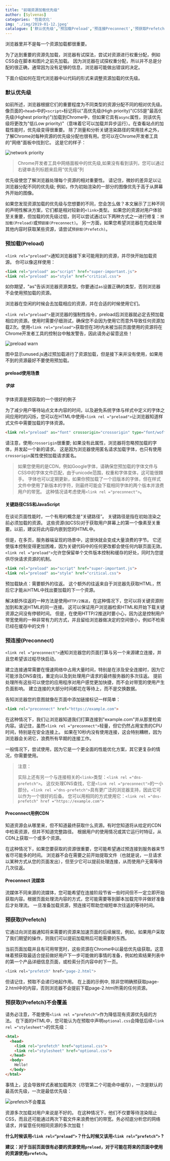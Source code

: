 ```yaml
---
title: "前端资源加载优先级"
author: [Sylvenas]
categories: '性能优化'
img: './img/2019-01-12.jpeg'
catalogue: ['默认优先级','预加载Preload','预连接Preconnect','预获取Prefetch','预获取Prefetch不会覆盖']
---
```


浏览器里并不是每一个资源加载都很重要。 

为了达到重要的资源先加载，浏览器有试探法，尝试对资源进行权重分配，例如CSS会在脚本和图片之前先加载。 因为浏览器在试探权重分配，所以并不总是分配的很正确，通常因为没有足够的信息，浏览器可能做出错误的决定。

下面介绍如何在现代浏览器中以代码的形式来调整资源加载的优先级。

### 默认优先级
如前所述，浏览器根据它们的重要程度为不同类型的资源分配不同的相对优先级。 像页面的`<head>`中的`<script>`标记将以"高优先级(High priority)"(CSS是"最高优先级(Highest priority)")加载到Chrome中，但如果它具有`async`属性，则该优先级将更改为"低(Low priority)"（意味着它可以加载并异步运行）。在查看站点的加载性能时，优先级变得很重要。 除了测量和分析关键渲染路径的常用技术之外，了解Chrome对每种资源的优先级分配也很有用。您可以在Chrome开发者工具的"网络"面板中找到它。 这是它的样子：

![network priority](../../images/network-priority.png)

> Chrome开发者工具中网络面板中的优先级,如果没有看到该列，您可以通过右键单击列标题来启用“优先级”列 

优先级使您了解浏览器处理每个资源的相对重要性。 请记住，微妙的差异足以让浏览器分配不同的优先级; 例如，作为初始渲染的一部分的图像优先于高于从屏幕外开始的图像。

如果您发现资源加载的优先级与您想要的不同，您会怎么做？本文展示了三种不同的声明性解决方案，它们都是相对较新的`<link>`类型。 如果您的资源对用户体验至关重要，但加载的优先级过低，则可以尝试通过以下两种方式之一进行修复：`预加载(Preload)`或`预链接(Preconnect)`。 另一方面，如果您希望浏览器在完成处理其他内容时获取某些资源，请尝试`预获取(Prefetch)`。

### 预加载(Preload)
`<link rel="preload">`通知浏览器接下来可能用到的资源，并尽快开始加载资源。 你可以像这样使用：
``` html   
<link rel="preload" as="script" href="super-important.js">
<link rel="preload" as="style" href="critical.css">
```
如你期望，"as"告诉浏览器资源类型。你要通过`as`设置正确的类型，否则浏览器不会使用预加载的资源。 

浏览器在空闲的时候会去加载相应的资源，并在合适的时候使用它们。

`<link rel="preload">`是浏览器的强制性指令，preload后浏览器就必定去预加载相应的资源。使用时需要仔细测试，确保您不会因为使用它而意外导致任何资源加载2次。使用`<link rel="preload">`获取但在3秒内未被当前页面使用的资源将在Chrome开发者工具的控制台中触发警告，因此请务必留意这些！

![preload warn](../../images/preload-warn.png)

图中显示unused.js通过预加载进行了资源加载，但是接下来并没有使用，如果用不到的资源最好不要使用预加载。

#### preload使用场景
##### 字体
字体资源是预获取的一个很好的例子

为了减少用户等待站点文本内容的时间，以及避免系统字体与样式中定义的字体之间应用时的闪烁，您可以在HTML中使用`<link rel ="preload">`让浏览器知道样式文件中需要加载的字体资源。

``` html
<link rel="preload" as="font" crossorigin="crossorigin" type="font/woff2" href="myfont.woff2">
```
请注意，使用`crossorigin`很重要; 如果没有此属性，浏览器将忽略预加载的字体，并发起一个新的请求。 这是因为浏览器使用匿名请求加载字体，也只有使用`crossorigin`属性使预加载请求匿名。

> 如果您使用的是CDN，例如Google字体，请确保您预加载的字体文件与CSS中的字体文件匹配，由于unicode范围，权重和字体变体，这可能很棘手。 字体也可以定期更新，如果你预加载了一个旧版本的字体，但在样式文件中使用了新版本的字符，则最终可能会下载相同字体的两个版本并浪费用户的带宽。 这种情况请考虑使用`<link rel ="preconnect">`。

#### 关键路径CSS和JavaScript
在谈论页面性能时，一个有用的概念是“关键路径”。 关键路径是指在初始渲染之前必须加载的资源。 这些资源(如CSS)对于获取用户屏幕上的第一个像素至关重要。以前，建议将此内容内嵌到您的HTML中。

但是，在多页，服务器端呈现的场景中，这很快就会变成大量浪费的字节。 它还使版本控制变得更加困难，因为关键代码中的任何更改都会使任何内联页面无效。`<link rel ="preload">`允许您保留单个文件版本控制和缓存的好处，同时为您提供尽快请求资源的机制。
``` html
<link rel="preload" as="script" href="super-important.js">
<link rel="preload" as="style" href="critical.css">
```
预加载缺点：需要额外的往返。 这个额外的往返来自于浏览器先获取HTML，然后它才能从HTML中找出要加载的下一个资源。

解决额外往返的一种方法是使用`HTTP/2推送`，在这种情况下，您可以将关键资源附加到和发送HTML的同一连接。 这可以保证用户浏览器检索HTML和开始下载关键资源之间没有停顿时间。 但是，在使用HTTP/2推送时要小心，因为这是控制用户带宽使用的一种非常有力的方式，并且留给浏览器做决定的空间很小，例如不检索已经在缓存中的文件！

### 预连接(Preconnect)
`<link rel ="preconnect">`通知浏览器您的页面打算与另一个来源建立连接，并且您希望该过程尽快启动。

建立连接通常需要在慢速网络中占用大量时间，特别是在涉及安全连接时，因为它可能涉及DNS查找，重定向以及到处理用户请求的最终服务器的多次往返。 提前处理所有这些可以使您的应用程序对用户感觉更加快捷，而不会对带宽的使用产生负面影响。 建立连接的大部分时间都花在等待上，而不是交换数据。

告知浏览器您的意图就像在页面中添加链接标记一样简单：
``` html
<link rel="preconnect" href="https://example.com">
```
在这种情况下，我们让浏览器知道我们打算连接到"example.com"并从那里检索内容。请记住，虽然`<link rel ="preconnect">`轻量，但它仍然占用宝贵的CPU时间，特别是在安全连接上。 如果在10秒内没有使用连接，这会特别糟糕，因为浏览器会关闭它，浪费所有早期的连接工作。

一般情况下，尝试使用<link rel ="preload">，因为它是一个更全面的性能优化方案，其它更复杂的情况，你需要使用<link rel ="preconnect">。

>注意：
>
>实际上还有另一个与连接相关的`<link>`类型：`<link rel ="dns-prefetch">`。 这仅处理DNS查找，它是`<link rel ="preconnect">`的一小部分。`<link rel ="dns-prefetch">`具有更广泛的浏览器支持，因此它可以作为一个很好的后备。 您可以用相同的方式使用它：`<link rel ="dns-prefetch" href ="https://example.com">`

#### Preconnect用例CDN
知道资源会从哪里来，但不知道最终获取什么资源。有时您知道将从给定的CDN中检索资源，但并不知道完整路径。 根据用户的使用情况或其它运行时特征，从CDN上获取一个或多个资源。

在这种情况下，如果您要获取的资源很重要，您可能希望通过预连接到服务器来节省尽可能多的时间。 浏览器不会在需要之前开始提取文件（也就是说，一旦请求以某种方式从您的页面发出），但至少它可以提前处理连接，从而使用户无需等待几次往返。

#### Preconnect 流媒体
流媒体不同来源的流媒体，您可能希望在连接阶段节省一些时间但不一定立即开始获取内容。根据页面处理流内容的方式，您可能需要等到脚本加载完毕并做好准备后才处理流。 一旦准备加载资源，预连接可帮助您缩短单次往返的等待时间。

### 预获取(Prefetch)
它通过向浏览器通知将来需要的资源来加速页面的后续展现，例如，如果用户采取了我们期望的操作，则我们可以提前加载稍后可能需要的东西。 

当前页面加载并且有可用带宽时，这些资源在Chrome中以最低优先级获取。这意味着预获取最适合提前做好用户下一步可能做的事情的准备，例如检索结果列表中的第一个产品详细信息页面，或检索分页内容中的下一页。
``` js
<link rel="prefetch" href="page-2.html">
```
但请记住，预取不会递归地起作用。 在上面的示例中, 除非您明确预获取page-2.html中的内容，否则浏览器不会提前下载page-2.html所需的任何资源。

### 预获取(Prefetch)不会覆盖
请务必注意，不能使用`<link rel ="prefetch">`作为降低现有资源优先级的方法。 在下面的HTML中，您可能认为在预取中声明`optional.css`会降低后续`<link rel ="stylesheet">`的优先级：
``` html
<html>
  <head>
    <link rel="prefetch" href="optional.css">
    <link rel="stylesheet" href="optional.css">
  </head>
  <body>
    Hello!
  </body>
</html>
```
事情上，这会导致样式表被加载两次（尽管第二个可能命中缓存），一次是默认的最高优先级，一次是最低优先级：

![prefetch不会覆盖](../../images/prefetch-warn.png)

资源多次加载对用户来说是不好的。 在这种情况下，他们不仅要等待渲染阻止CSS，而且还可能通过两次下载文件来浪费他们的带宽。务必彻底分析您的网络请求，并留意任何相同资源的多次加载！

**什么时候该用`<link rel=”preload”>`？什么时候又该用`<link rel=”prefetch”>` ?**

**建议：对于当前页面很有必要的资源使用`preload`，对于可能在将来的页面中使用的资源使用`prefetch`。**